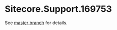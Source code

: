 # Sitecore.Support.169753

See [master branch](https://github.com/sitecoresupport/Sitecore.Support.169753) for details.